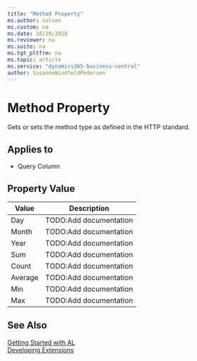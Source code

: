 ```yaml
---
title: "Method Property"
ms.author: solsen
ms.custom: na
ms.date: 10/29/2020
ms.reviewer: na
ms.suite: na
ms.tgt_pltfrm: na
ms.topic: article
ms.service: "dynamics365-business-central"
author: SusanneWindfeldPedersen
---
```

[//]: # (START>DO_NOT_EDIT)
[//]: # (IMPORTANT:Do not edit any of the content between here and the END>DO_NOT_EDIT.)
[//]: # (Any modifications should be made in the .xml files in the ModernDev repo.)
# Method Property
Gets or sets the method type as defined in the HTTP standard.

## Applies to
-   Query Column

## Property Value

|Value|Description|
|-----------|---------------------------------------|
|Day|TODO:Add documentation|
|Month|TODO:Add documentation|
|Year|TODO:Add documentation|
|Sum|TODO:Add documentation|
|Count|TODO:Add documentation|
|Average|TODO:Add documentation|
|Min|TODO:Add documentation|
|Max|TODO:Add documentation|
[//]: # (IMPORTANT: END>DO_NOT_EDIT)
## See Also  
[Getting Started with AL](../devenv-get-started.md)  
[Developing Extensions](../devenv-dev-overview.md)  